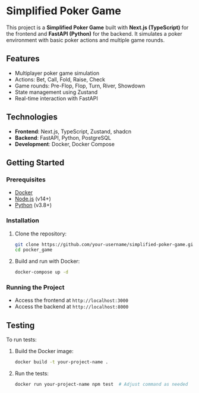 # Simplified Poker Game

This project is a **Simplified Poker Game** built with **Next.js (TypeScript)** for the frontend and **FastAPI (Python)** for the backend. It simulates a poker environment with basic poker actions and multiple game rounds.

## Features

- Multiplayer poker game simulation
- Actions: Bet, Call, Fold, Raise, Check
- Game rounds: Pre-Flop, Flop, Turn, River, Showdown
- State management using Zustand
- Real-time interaction with FastAPI

## Technologies

- **Frontend**: Next.js, TypeScript, Zustand, shadcn
- **Backend**: FastAPI, Python, PostgreSQL
- **Development**: Docker, Docker Compose

## Getting Started

### Prerequisites

- [Docker](https://www.docker.com/)
- [Node.js](https://nodejs.org/) (v14+)
- [Python](https://www.python.org/) (v3.8+)

### Installation

1. Clone the repository:
   ```bash
   git clone https://github.com/your-username/simplified-poker-game.git
   cd pocker_game
   ```

2. Build and run with Docker:
   ```bash
   docker-compose up -d 
   ```

### Running the Project

- Access the frontend at `http://localhost:3000`
- Access the backend at `http://localhost:8000`

## Testing

To run tests:

1. Build the Docker image:
   ```bash
   docker build -t your-project-name .
   ```

2. Run the tests:
   ```bash
   docker run your-project-name npm test  # Adjust command as needed
   ```
